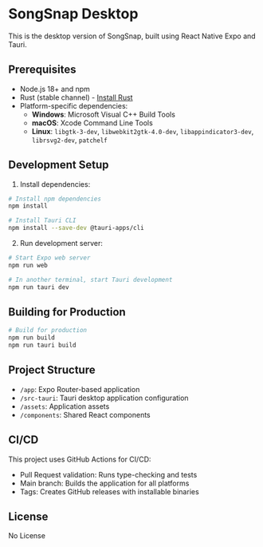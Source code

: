 # SongSnap Desktop

This is the desktop version of SongSnap, built using React Native Expo and Tauri.

## Prerequisites

- Node.js 18+ and npm
- Rust (stable channel) - [Install Rust](https://www.rust-lang.org/tools/install)
- Platform-specific dependencies:
  - **Windows**: Microsoft Visual C++ Build Tools
  - **macOS**: Xcode Command Line Tools
  - **Linux**: `libgtk-3-dev`, `libwebkit2gtk-4.0-dev`, `libappindicator3-dev`, `librsvg2-dev`, `patchelf`

## Development Setup

1. Install dependencies:

```bash
# Install npm dependencies
npm install

# Install Tauri CLI
npm install --save-dev @tauri-apps/cli
```

2. Run development server:

```bash
# Start Expo web server
npm run web

# In another terminal, start Tauri development
npm run tauri dev
```

## Building for Production

```bash
# Build for production
npm run build
npm run tauri build
```

## Project Structure

- `/app`: Expo Router-based application
- `/src-tauri`: Tauri desktop application configuration
- `/assets`: Application assets
- `/components`: Shared React components

## CI/CD

This project uses GitHub Actions for CI/CD:

- Pull Request validation: Runs type-checking and tests
- Main branch: Builds the application for all platforms
- Tags: Creates GitHub releases with installable binaries

## License

No License